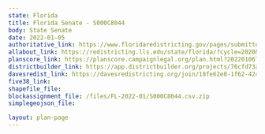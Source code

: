 ```yaml
---
state: Florida
title: Florida Senate - S000C8044
body: State Senate
date: 2022-01-05
authoritative_link: https://www.floridaredistricting.gov/pages/submitted-plans
allabout_link: https://redistricting.lls.edu/state/florida/?cycle=2020&level=State%20Upper&startdate=
planscore_link: https://planscore.campaignlegal.org/plan.html?20220106T143751.962425253Z
districtbuilder_link: https://app.districtbuilder.org/projects/76cfd73a-dd60-4eda-b4ab-491428191288
davesredist_link: https://davesredistricting.org/join/18fe62e8-1f62-4245-9450-06b405f991c1
five38_link:
shapefile_file:
blockassignment_file: /files/FL-2022-01/S000C8044.csv.zip
simplegeojson_file:

layout: plan-page
---
```


